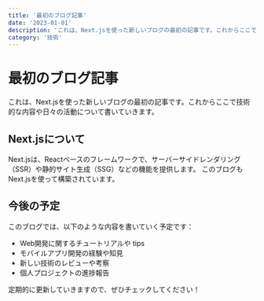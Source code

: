 ```yaml
---
title: '最初のブログ記事'
date: '2023-01-01'
description: 'これは、Next.jsを使った新しいブログの最初の記事です。これからここで技術的な内容や日々の活動について書いていきます。'
category: '技術'
---
```


# 最初のブログ記事

これは、Next.jsを使った新しいブログの最初の記事です。これからここで技術的な内容や日々の活動について書いていきます。

## Next.jsについて

Next.jsは、Reactベースのフレームワークで、サーバーサイドレンダリング（SSR）や静的サイト生成（SSG）などの機能を提供します。
このブログもNext.jsを使って構築されています。

## 今後の予定

このブログでは、以下のような内容を書いていく予定です：

- Web開発に関するチュートリアルや tips
- モバイルアプリ開発の経験や知見
- 新しい技術のレビューや考察
- 個人プロジェクトの進捗報告

定期的に更新していきますので、ぜひチェックしてください！ 